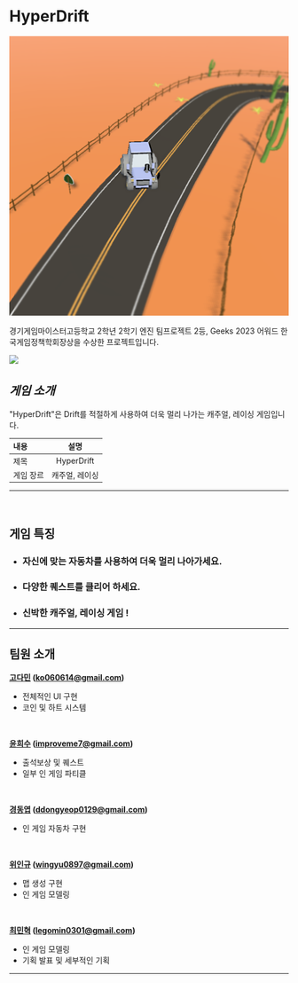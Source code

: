 # HyperDrift

![Icon](https://github.com/Team1243/HyperDrift_Archive/blob/main/Assets/02.Sprites/Wi/MapImage/DesertMapImage.png)

경기게임마이스터고등학교 2학년 2학기 엔진 팀프로젝트 2등, Geeks 2023 어워드 한국게임정책학회장상을 수상한 프로젝트입니다.
<br>


<a href="https://youtu.be/i2gtFK04R4Y"><img src="https://img.shields.io/badge/youtube-FF0000?style=flat-square&logo=youtube&logoColor=white"/></a>

## **_게임 소개_**

"HyperDrift"은 Drift를 적절하게 사용하여 더욱 멀리 나가는 캐주얼, 레이싱 게임입니다.

| 내용      |      설명      |
| :-------- | :------------: |
| 제목      |   HyperDrift   |
| 게임 장르 | 캐주얼, 레이싱  |

---

<br>

## **게임 특징**

- ### 자신에 맞는 자동차를 사용하여 더욱 멀리 나아가세요. 
- ### 다양한 퀘스트를 클리어 하세요. 
- ### 신박한 캐주얼, 레이싱 게임 ! 

---

## **팀원 소개**  

**[고다민](https://github.com/damin06 "다민의 깃허브") (ko060614@gmail.com)**
  - 전체적인 UI 구현 
  - 코인 및 하트 시스템 
<br/>
    
**[윤희수](https://github.com/heesoo1114 "희수의 깃허브") (improveme7@gmail.com)**
  - 출석보상 및 퀘스트
  - 일부 인 게임 파티클
 <br/>
    
**[경동엽](https://github.com/DDongYeop "동엽의 깃허브") (ddongyeop0129@gmail.com)**
  - 인 게임 자동차 구현 
 <br/>
  
**[위인규](https://github.com/wingyu0897 "인규의 깃허브") (wingyu0897@gmail.com)**
  - 맵 생성 구현
  - 인 게임 모델링
 <br/>
    
**[최민혁](https://github.com/Choimin0301 "민혁의 깃허브") (legomin0301@gmail.com)**
  - 인 게임 모델링 
  - 기획 발표 및 세부적인 기획
  ***
